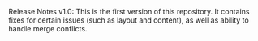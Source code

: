 Release Notes v1.0: This is the first version of this repository. It contains fixes for certain issues (such as layout and content), as well as ability to handle merge conflicts. 
